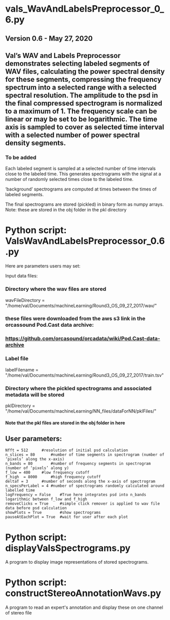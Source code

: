 # vals_WavAndLabelsPreprocessor_0_6.py
## Version 0.6 - May 27, 2020

## Val’s WAV and Labels Preprocessor demonstrates selecting labeled segments of WAV files, calculating the power spectral density for these segments, compressing the frequency spectrum into a selected range with a selected spectral resolution.  The amplitude to the psd in the final compressed spectrogram is normalized to a maximum of 1.  The frequency scale can be linear or may be set to be logarithmic.  The time axis is sampled to cover as selected time interval with a selected number of power spectral density segments.

### To be added
Each labeled segment is sampled at a selected number of time intervals close to the labeled time.  This generates spectrograms with the signal at a number of randomly selected times close to the labeled time.

‘background’ spectrograms are computed at times between the times of labeled segments.
 
The final spectrograms are stored (pickled) in binary form as numpy arrays.
	Note: these are stored in the obj folder in the pkl directory

# Python script:  ValsWavAndLabelsPreprocessor_0.6.py

Here are parameters users may set:

Input data files:

### Directory where the wav files are stored
wavFileDirectory = "/home/val/Documents/machineLearning/Round3_OS_09_27_2017/wav/"

### these files were downloaded from the aws s3 link in the orcassound Pod.Cast data archive:
### https://github.com/orcasound/orcadata/wiki/Pod.Cast-data-archive

### Label file
labelFilename = "/home/val/Documents/machineLearning/Round3_OS_09_27_2017/train.tsv"

### Directory where the pickled spectrograms and associated metadata will be stored
pklDirectory = "/home/val/Documents/machineLearning/NN_files/dataForNN/pklFiles/"  
####				Note that the pkl files are stored in the obj folder in here

## User parameters:
```
Nfft = 512		#resolution of initial psd calculation
n_slices = 80		#number of time segments in spectrogram (number of ‘pixels’ along the x-axis)
n_bands = 80		#number of frequency segments in spectrogram (number of ‘pixels’ along y)
f_low = 400		#low frequency cutoff 
f_high  = 8000		#high frequency cutoff
deltaT = 3		#number of seconds along the x-axis of spectrogram
n_specsPerLabel = 4	#number of spectrograms randomly calculated around labelled time
logFrequency = False 	#True here integrates psd into n_bands logarithmic between f_low and f_high
removeClicks = True  	#simple click remover is applied to wav file data before psd calculation
showPlots = True        #show spectrograms 
pauseAtEachPlot = True  #wait for user after each plot
```


# Python script:  displayValsSpectrograms.py 
A program to display image representations of stored spectrograms.

# Python script:  constructStereoAnnotationWavs.py
A program to read an expert's annotation and display these on one channel of stereo file

